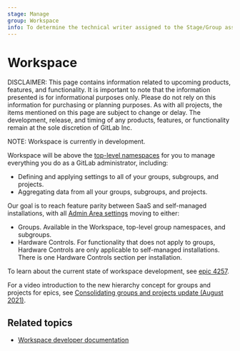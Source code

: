 ```yaml
---
stage: Manage
group: Workspace
info: To determine the technical writer assigned to the Stage/Group associated with this page, see https://about.gitlab.com/handbook/product/ux/technical-writing/#assignments
---
```


# Workspace

DISCLAIMER:
This page contains information related to upcoming products, features, and functionality.
It is important to note that the information presented is for informational purposes only.
Please do not rely on this information for purchasing or planning purposes.
As with all projects, the items mentioned on this page are subject to change or delay.
The development, release, and timing of any products, features, or functionality remain at the
sole discretion of GitLab Inc.

NOTE:
Workspace is currently in development.

Workspace will be above the [top-level namespaces](../namespace/index.md) for you to manage
everything you do as a GitLab administrator, including:

- Defining and applying settings to all of your groups, subgroups, and projects.
- Aggregating data from all your groups, subgroups, and projects.

Our goal is to reach feature parity between SaaS and self-managed installations, with all
[Admin Area settings](/ee/user/admin_area/settings/index.md) moving to either:

- Groups. Available in the Workspace, top-level group namespaces, and subgroups.
- Hardware Controls. For functionality that does not apply to groups, Hardware Controls are only
  applicable to self-managed installations. There is one Hardware Controls section per installation.

To learn about the current state of workspace development,
see [epic 4257](https://gitlab.com/groups/gitlab-org/-/epics/4257).

<i class="fa fa-youtube-play youtube" aria-hidden="true"></i>
For a video introduction to the new hierarchy concept for groups and projects for epics, see
[Consolidating groups and projects update (August 2021)](https://www.youtube.com/watch?v=fE74lsG_8yM).

## Related topics

- [Workspace developer documentation](../../development/workspace/index.md)
